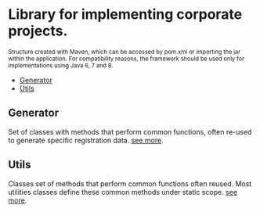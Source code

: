 # Library for implementing corporate projects.
<sub>Structure created with Maven, which can be accessed by pom.xml or importing the jar within the application. For compatibility reasons, the framework should be used only for implementations using Java 6, 7 and 8.</sub>

- [Generator](#generator)  
- [Utils](#utils)  

## Generator
Set of classes with methods that perform common functions, often re-used to generate specific registration data. [see more](https://github.com/albertocerqueira/java-utils/tree/master/src/main/java/com/java/generator/ "see more").
 
## Utils
Classes set of methods that perform common functions often reused. Most utilities classes define these common methods under static scope. [see more](https://github.com/albertocerqueira/java-utils/tree/master/src/main/java/com/java/utils/ "see more").